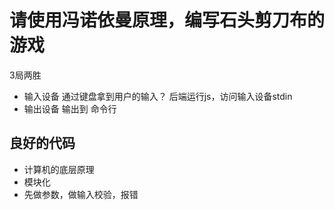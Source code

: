 # 请使用冯诺依曼原理，编写石头剪刀布的游戏

3局两胜

- 输入设备  通过键盘拿到用户的输入？
     后端运行js，访问输入设备stdin
- 输出设备    输出到  命令行

## 良好的代码
  - 计算机的底层原理
  - 模块化
  - 先做参数，做输入校验，报错